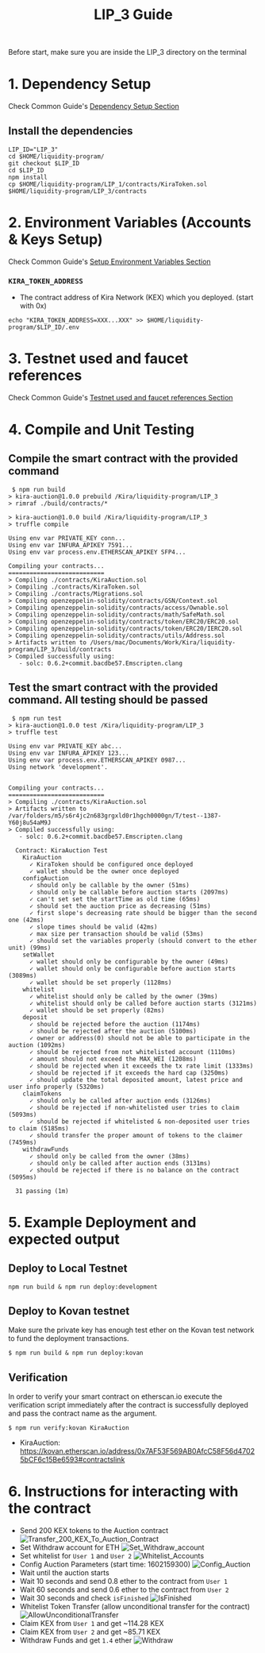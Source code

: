 <div align="center">
  <h1>LIP_3 Guide</h1>
  <br/>
</div>

Before start, make sure you are inside the LIP_3 directory on the terminal

# 1. Dependency Setup

Check Common Guide's [Dependency Setup Section](../README.md#1.-Dependency-Setup)

## Install the dependencies

```
LIP_ID="LIP_3"
cd $HOME/liquidity-program/
git checkout $LIP_ID
cd $LIP_ID
npm install
cp $HOME/liquidity-program/LIP_1/contracts/KiraToken.sol $HOME/liquidity-program/LIP_3/contracts
```

# 2. Environment Variables (Accounts & Keys Setup)

Check Common Guide's [Setup Environment Variables Section](<../README.md#2.-Environment-Variables-(Accounts-&-Keys-Setup)>)

### `KIRA_TOKEN_ADDRESS`

- The contract address of Kira Network (KEX) which you deployed. (start with 0x)

```
echo "KIRA_TOKEN_ADDRESS=XXX...XXX" >> $HOME/liquidity-program/$LIP_ID/.env
```

# 3. Testnet used and faucet references

Check Common Guide's [Testnet used and faucet references Section](../README.md#3.-Testnet-used-and-faucet-references)

# 4. Compile and Unit Testing

## Compile the smart contract with the provided command

```
 $ npm run build
> kira-auction@1.0.0 prebuild /Kira/liquidity-program/LIP_3
> rimraf ./build/contracts/*

> kira-auction@1.0.0 build /Kira/liquidity-program/LIP_3
> truffle compile

Using env var PRIVATE_KEY conn...
Using env var INFURA_APIKEY 7591...
Using env var process.env.ETHERSCAN_APIKEY SFP4...

Compiling your contracts...
===========================
> Compiling ./contracts/KiraAuction.sol
> Compiling ./contracts/KiraToken.sol
> Compiling ./contracts/Migrations.sol
> Compiling openzeppelin-solidity/contracts/GSN/Context.sol
> Compiling openzeppelin-solidity/contracts/access/Ownable.sol
> Compiling openzeppelin-solidity/contracts/math/SafeMath.sol
> Compiling openzeppelin-solidity/contracts/token/ERC20/ERC20.sol
> Compiling openzeppelin-solidity/contracts/token/ERC20/IERC20.sol
> Compiling openzeppelin-solidity/contracts/utils/Address.sol
> Artifacts written to /Users/mac/Documents/Work/Kira/liquidity-program/LIP_3/build/contracts
> Compiled successfully using:
   - solc: 0.6.2+commit.bacdbe57.Emscripten.clang
```

## Test the smart contract with the provided command. All testing should be passed

```
 $ npm run test
> kira-auction@1.0.0 test /Kira/liquidity-program/LIP_3
> truffle test

Using env var PRIVATE_KEY abc...
Using env var INFURA_APIKEY 123...
Using env var process.env.ETHERSCAN_APIKEY 0987...
Using network 'development'.


Compiling your contracts...
===========================
> Compiling ./contracts/KiraAuction.sol
> Artifacts written to /var/folders/m5/s6r4jc2n683grgxld0r1hgch0000gn/T/test--1387-Y60j8u54aM9J
> Compiled successfully using:
   - solc: 0.6.2+commit.bacdbe57.Emscripten.clang

  Contract: KiraAuction Test
    KiraAuction
      ✓ KiraToken should be configured once deployed
      ✓ wallet should be the owner once deployed
    configAuction
      ✓ should only be callable by the owner (51ms)
      ✓ should only be callable before auction starts (2097ms)
      ✓ can't set set the startTime as old time (65ms)
      ✓ should set the auction price as decreasing (51ms)
      ✓ first slope's decreasing rate should be bigger than the second one (42ms)
      ✓ slope times should be valid (42ms)
      ✓ max size per transaction should be valid (53ms)
      ✓ should set the variables properly (should convert to the ether unit) (99ms)
    setWallet
      ✓ wallet should only be configurable by the owner (49ms)
      ✓ wallet should only be configurable before auction starts (3089ms)
      ✓ wallet should be set properly (1128ms)
    whitelist
      ✓ whitelist should only be called by the owner (39ms)
      ✓ whitelist should only be called before auction starts (3121ms)
      ✓ wallet should be set properly (82ms)
    deposit
      ✓ should be rejected before the auction (1174ms)
      ✓ should be rejected after the auction (5100ms)
      ✓ owner or address(0) should not be able to participate in the auction (1092ms)
      ✓ should be rejected from not whitelisted account (1110ms)
      ✓ amount should not exceed the MAX_WEI (1208ms)
      ✓ should be rejected when it exceeds the tx rate limit (1333ms)
      ✓ should be rejected if it exceeds the hard cap (3250ms)
      ✓ should update the total deposited amount, latest price and user info properly (5320ms)
    claimTokens
      ✓ should only be called after auction ends (3126ms)
      ✓ should be rejected if non-whitelisted user tries to claim (5093ms)
      ✓ should be rejected if whitelisted & non-deposited user tries to claim (5185ms)
      ✓ should transfer the proper amount of tokens to the claimer (7459ms)
    withdrawFunds
      ✓ should only be called from the owner (38ms)
      ✓ should only be called after auction ends (3131ms)
      ✓ should be rejected if there is no balance on the contract (5095ms)

  31 passing (1m)
```

# 5. Example Deployment and expected output

## Deploy to Local Testnet

```
npm run build & npm run deploy:development
```

## Deploy to Kovan testnet

Make sure the private key has enough test ether on the Kovan test network to fund the deployment transactions.

```
$ npm run build & npm run deploy:kovan
```

## Verification

In order to verify your smart contract on etherscan.io execute the verification script immediately after the contract is successfully deployed and pass the contract name as the argument.

```
$ npm run verify:kovan KiraAuction
```

- KiraAuction: https://kovan.etherscan.io/address/0x7AF53F569AB0AfcC58F56d47025bCF6c15Be6593#contractslink

# 6. Instructions for interacting with the contract

- Send 200 KEX tokens to the Auction contract
  ![Transfer_200_KEX_To_Auction_Contract](doc/1.png)
- Set Withdraw account for ETH
  ![Set_Withdraw_account](doc/2.png)
- Set whitelist for `User 1` and `User 2`
  ![Whitelist_Accounts](doc/3.png)
- Config Auction Parameters (start time: 1602159300)
  ![Config_Auction](doc/4.png)
- Wait until the auction starts
- Wait 10 seconds and send 0.8 ether to the contract from `User 1`
- Wait 60 seconds and send 0.6 ether to the contract from `User 2`
- Wait 30 seconds and check `isFinished`
  ![IsFinished](doc/isFinished.png)
- Whitelist Token Transfer (allow unconditional transfer for the contract)
  ![AllowUnconditionalTransfer](doc/allow_unconditional_transfer.png)
- Claim KEX from `User 1` and get ~114.28 KEX
- Claim KEX from `User 2` and get ~85.71 KEX
- Withdraw Funds and get `1.4` ether
  ![Withdraw](doc/withdraw.png)
